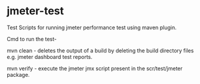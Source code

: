 # jmeter-test

Test Scripts for running jmeter performance test using maven plugin.

Cmd to run the test-

mvn clean -
deletes the output of a build by deleting the build directory files e.g. jmeter dashboard test reports.


mvn verify -
execute the jmeter jmx script present in the scr/test/jmeter package.
